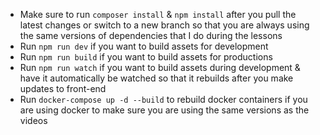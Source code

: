* Make sure to run `composer install` & `npm install` after you pull the latest changes or switch to a new branch so that you are always using the same versions of dependencies that I do during the lessons
* Run `npm run dev` if you want to build assets for development
* Run `npm run build` if you want to build assets for productions
* Run `npm run watch` if you want to build assets during development & have it automatically be watched so that it rebuilds after you make updates to front-end
* Run `docker-compose up -d --build` to rebuild docker containers if you are using docker to make sure you are using the same versions as the videos

